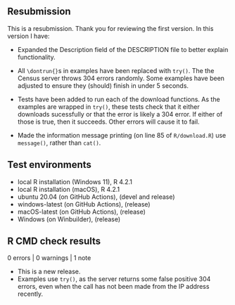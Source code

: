 ## Resubmission
This is a resubmission. Thank you for reviewing the first version. In this version I have:

* Expanded the Description field of the DESCRIPTION file to better explain functionality.

* All `\dontrun{}`s in examples have been replaced with `try()`. The the Census server throws 304 errors randomly.
Some examples have been adjusted to ensure they (should) finish in under 5 seconds.

* Tests have been added to run each of the download functions. As the examples are wrapped in `try()`,
these tests check that it either downloads sucessfully or that the error is likely a 304 error. 
If either of those is true, then it succeeds. Other errors will cause it to fail.

* Made the information message printing (on line 85 of `R/download.R`) use `message()`, rather than `cat()`.

## Test environments
* local R installation (Windows 11), R 4.2.1
* local R installation (macOS), R 4.2.1
* ubuntu 20.04 (on GitHub Actions), (devel and release)
* windows-latest (on GitHub Actions), (release)
* macOS-latest (on GitHub Actions), (release)
* Windows (on Winbuilder), (release)

## R CMD check results

0 errors | 0 warnings | 1 note

* This is a new release.
* Examples use `try()`, as the server returns some false positive 304 errors, even when
the call has not been made from the IP address recently. 

